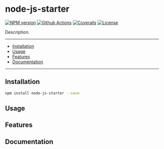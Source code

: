 # node-js-starter

[![NPM version](https://img.shields.io/npm/v/node-js-starter.svg?style=flat-square)](https://www.npmjs.com/package/node-js-starter)
[![Github Actions](https://github.com/linhntaim/node-js-starter/actions/workflows/build.yml/badge.svg)](https://github.com/linhntaim/node-js-starter/actions/workflows/build.yml)
[![Coveralls](https://img.shields.io/coveralls/github/linhntaim/node-js-starter?style=flat-square)](https://coveralls.io/github/linhntaim/node-js-starter)
[![License](https://img.shields.io/npm/l/node-js-starter?style=flat-square)](https://github.com/linhntaim/node-js-starter/blob/master/LICENSE)

Description.

---

- [Installation](#installation)
- [Usage](#usage)
- [Features](#features)
- [Documentation](#documentation)

---

## Installation

```bash
npm install node-js-starter --save
```

## Usage

## Features

## Documentation
